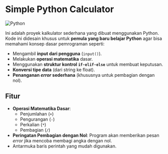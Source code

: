 # Simple Python Calculator

![Python](https://img.shields.io/badge/Python-3.x-blue.svg)

Ini adalah proyek kalkulator sederhana yang dibuat menggunakan Python. Kode ini didesain khusus untuk **pemula yang baru belajar Python** agar bisa memahami konsep dasar pemrograman seperti:

* Mengambil **input dari pengguna** (`input()`).
* Melakukan **operasi matematika** dasar.
* Menggunakan **struktur kontrol `if-elif-else`** untuk membuat keputusan.
* **Konversi tipe data** (dari string ke float).
* **Penanganan *error* sederhana** (khususnya untuk pembagian dengan nol).

## Fitur

* **Operasi Matematika Dasar**:
    * Penjumlahan (`+`)
    * Pengurangan (`-`)
    * Perkalian (`*`)
    * Pembagian (`/`)
* **Peringatan Pembagian dengan Nol**: Program akan memberikan pesan *error* jika mencoba membagi angka dengan nol.
* Antarmuka baris perintah yang mudah digunakan.
